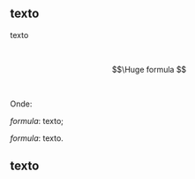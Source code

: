 ## texto

texto

<br>

$$\Huge formula $$

<br>

Onde:

$formula$: texto;

$formula$: texto.

## texto
